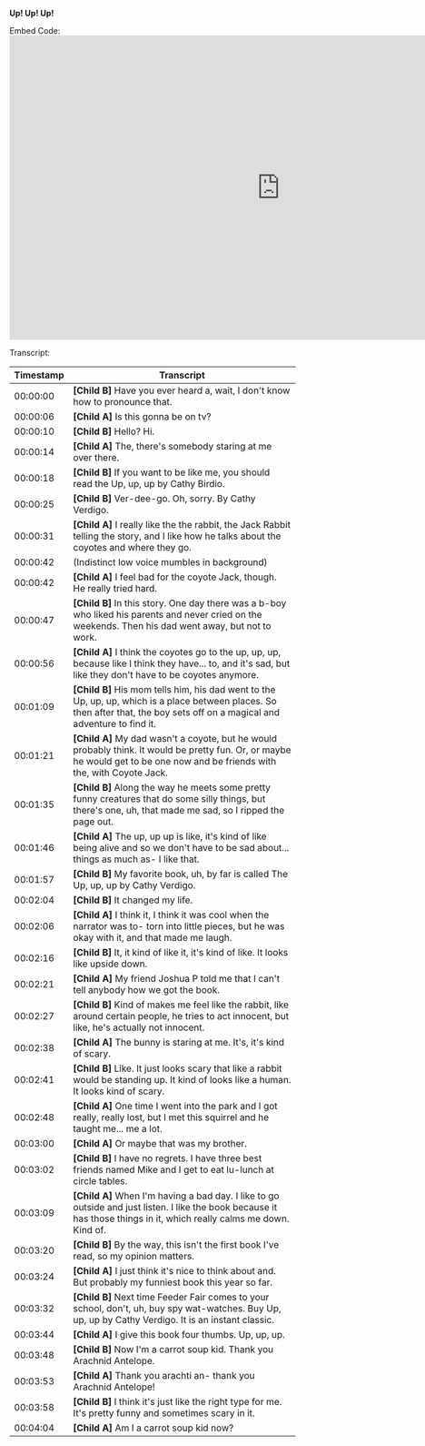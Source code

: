 **Up! Up! Up!**

Embed Code: <iframe width="951" height="535" src="https://www.youtube.com/embed/fJS-QJ6yeaU" title="Up... Up... Up!" frameborder="0" allow="accelerometer; autoplay; clipboard-write; encrypted-media; gyroscope; picture-in-picture; web-share" referrerpolicy="strict-origin-when-cross-origin" allowfullscreen></iframe>

Transcript:

| Timestamp | Transcript                                                                                                                                                                     |
|-----------|--------------------------------------------------------------------------------------------------------------------------------------------------------------------------------|
| 00:00:00  | **\[Child B]** Have you ever heard a, wait, I don't know how to pronounce that.                                                                                                |
| 00:00:06  | **\[Child A]** Is this gonna be on tv?                                                                                                                                         |
| 00:00:10  | **\[Child B]** Hello? Hi.                                                                                                                                                      |
| 00:00:14  | **\[Child A]** The, there's somebody staring at me over there.                                                                                                                 |
| 00:00:18  | **\[Child B]** If you want to be like me, you should read the Up, up, up by Cathy Birdio.                                                                                      |
| 00:00:25  | **\[Child B]** Ver-dee-go. Oh, sorry. By Cathy Verdigo.                                                                                                                        |
| 00:00:31  | **\[Child A]** I really like the the rabbit, the Jack Rabbit telling the story, and I like how he talks about the coyotes and where they go.                                   |
| 00:00:42  | (Indistinct low voice mumbles in background)                                                                                                                                   |
| 00:00:42  | **\[Child A]** I feel bad for the coyote Jack, though. He really tried hard.                                                                                                   |
| 00:00:47  | **\[Child B]** In this story. One day there was a b-boy who liked his parents and never cried on the weekends. Then his dad went away, but not to work.                        |
| 00:00:56  | **\[Child A]** I think the coyotes go to the up, up, up, because like I think they have... to, and it's sad, but like they don't have to be coyotes anymore.                   |
| 00:01:09  | **\[Child B]** His mom tells him, his dad went to the Up, up, up, which is a place between places. So then after that, the boy sets off on a magical and adventure to find it. |
| 00:01:21  | **\[Child A]** My dad wasn't a coyote, but he would probably think. It would be pretty fun. Or, or maybe he would get to be one now and be friends with the, with Coyote Jack. |
| 00:01:35  | **\[Child B]** Along the way he meets some pretty funny creatures that do some silly things, but there's one, uh, that made me sad, so I ripped the page out.                  |
| 00:01:46  | **\[Child A]** The up, up up is like, it's kind of like being alive and so we don't have to be sad about... things as much as- I like that.                                    |
| 00:01:57  | **\[Child B]** My favorite book, uh, by far is called The Up, up, up by Cathy Verdigo.                                                                                         |
| 00:02:04  | **\[Child B]** It changed my life.                                                                                                                                             |
| 00:02:06  | **\[Child A]** I think it, I think it was cool when the narrator was to- torn into little pieces, but he was okay with it, and that made me laugh.                             |
| 00:02:16  | **\[Child B]** It, it kind of like it, it's kind of like. It looks like upside down.                                                                                           |
| 00:02:21  | **\[Child A]** My friend Joshua P told me that I can't tell anybody how we got the book.                                                                                       |
| 00:02:27  | **\[Child B]** Kind of makes me feel like the rabbit, like around certain people, he tries to act innocent, but like, he's actually not innocent.                              |
| 00:02:38  | **\[Child A]** The bunny is staring at me. It's, it's kind of scary.                                                                                                           |
| 00:02:41  | **\[Child B]** Like. It just looks scary that like a rabbit would be standing up. It kind of looks like a human. It looks kind of scary.                                       |
| 00:02:48  | **\[Child A]** One time I went into the park and I got really, really lost, but I met this squirrel and he taught me... me a lot.                                              |
| 00:03:00  | **\[Child A]** Or maybe that was my brother.                                                                                                                                   |
| 00:03:02  | **\[Child B]** I have no regrets. I have three best friends named Mike and I get to eat lu-lunch at circle tables.                                                             |
| 00:03:09  | **\[Child A]** When I'm having a bad day. I like to go outside and just listen. I like the book because it has those things in it, which really calms me down. Kind of.        |
| 00:03:20  | **\[Child B]** By the way, this isn't the first book I've read, so my opinion matters.                                                                                         |
| 00:03:24  | **\[Child A]** I just think it's nice to think about and. But probably my funniest book this year so far.                                                                      |
| 00:03:32  | **\[Child B]** Next time Feeder Fair comes to your school, don't, uh, buy spy wat-watches. Buy Up, up, up by Cathy Verdigo. It is an instant classic.                          |
| 00:03:44  | **\[Child A]** I give this book four thumbs. Up, up, up.                                                                                                                       |
| 00:03:48  | **\[Child B]** Now I'm a carrot soup kid. Thank you Arachnid Antelope.                                                                                                         |
| 00:03:53  | **\[Child A]** Thank you arachti an- thank you Arachnid Antelope!                                                                                                              |
| 00:03:58  | **\[Child B]** I think it's just like the right type for me. It's pretty funny and sometimes scary in it.                                                                      |
| 00:04:04  | **\[Child A]** Am I a carrot soup kid now?                                                                                                                                     |
